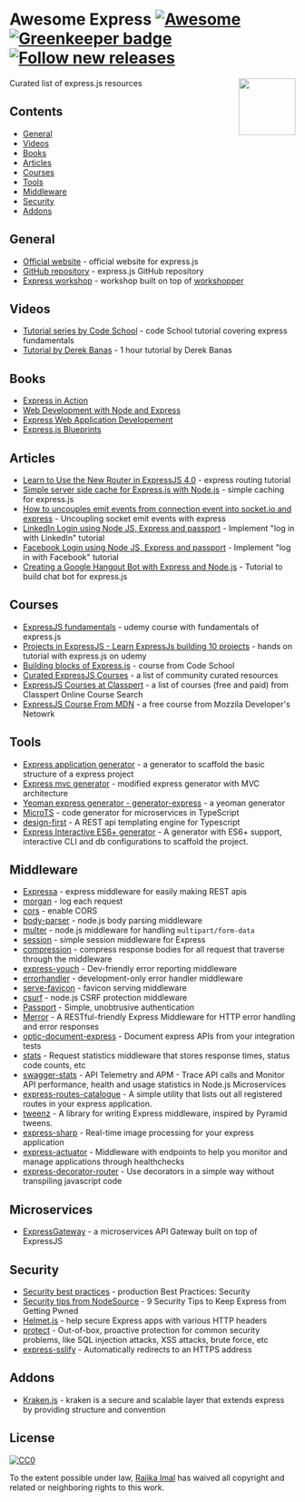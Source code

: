 # Awesome Express [![Awesome](https://cdn.rawgit.com/sindresorhus/awesome/d7305f38d29fed78fa85652e3a63e154dd8e8829/media/badge.svg)](https://github.com/sindresorhus/awesome) [![Greenkeeper badge](https://badges.greenkeeper.io/rajikaimal/awesome-express.svg)](https://greenkeeper.io/) [![Follow new releases](https://app.releasly.co/assets/badges/badge-awesome-blue.svg)](https://app.releasly.co/sites/rajikaimal/awesome-express?utm_source=github_badge)


[<img src="https://camo.githubusercontent.com/fc61dcbdb7a6e49d3adecc12194b24ab20dfa25b/68747470733a2f2f692e636c6f756475702e636f6d2f7a6659366c4c376546612d3330303078333030302e706e67" align="right" width="100">](http://expressjs.com)

Curated list of express.js resources

## Contents 

- [General](#general)
- [Videos](#videos)
- [Books](#books)
- [Articles](#articles)
- [Courses](#courses)
- [Tools](#tools)
- [Middleware](#middleware)
- [Security](#security)
- [Addons](#addons)

## General
- [Official website](http://expressjs.com) - official website for express.js
- [GitHub repository](https://github.com/expressjs/express) - express.js GitHub repository
- [Express workshop](https://github.com/azat-co/expressworks) - workshop built on top of [workshopper](https://github.com/workshopper/workshopper)

## Videos
- [Tutorial series by Code School](https://www.youtube.com/watch?v=IjXAr5CJ2Ec) - code School tutorial covering express fundamentals
- [Tutorial by Derek Banas](https://www.youtube.com/watch?v=xDCKcNBFsuI) - 1 hour tutorial by Derek Banas

## Books
- [Express in Action](https://www.manning.com/books/express-in-action)
- [Web Development with Node and Express](http://shop.oreilly.com/product/0636920032977.do)
- [Express Web Application Developement](http://shop.oreilly.com/product/9781849696548.do)
- [Express.js Blueprints](https://www.amazon.com/Express-js-Blueprints-Ben-Augarten-ebook/dp/B00XPMJF1U) 

## Articles
- [Learn to Use the New Router in ExpressJS 4.0](https://scotch.io/tutorials/learn-to-use-the-new-router-in-expressjs-4) - express routing tutorial
- [Simple server side cache for Express.js with Node.js](https://medium.com/the-node-js-collection/simple-server-side-cache-for-express-js-with-node-js-45ff296ca0f0) - simple caching for express.js
- [How to uncouples emit events from connection event into socket.io and express](https://dev.to/wakeupmh/how-to-decouples-emit-events-from-connection-event-into-socket-io-8dk) - Uncoupling socket emit events with express
- [LinkedIn Login using Node JS, Express and passport](https://www.loginradius.com/engineering/blog/linkedin-login-using-node-passport/) - Implement "log in with LinkedIn" tutorial
- [Facebook Login using Node JS, Express and passport](https://www.loginradius.com/engineering/blog/facebook-authentication-using-node-and-passport/) - Implement "log in with Facebook" tutorial
- [Creating a Google Hangout Bot with Express and Node.js](https://www.loginradius.com/engineering/blog/creating-a-google-hangout-bot-with-express-and-node-js/) - Tutorial to build chat bot for express.js

## Courses
- [ExpressJS fundamentals](https://www.udemy.com/expressjs-fundamentals/) - udemy course with fundamentals of express.js
- [Projects in ExpressJS - Learn ExpressJs building 10 projects](https://www.udemy.com/projects-in-expressjs-learn-expressjs-building-10-projects/) - hands on tutorial with express.js on udemy
- [Building blocks of Express.js](https://www.codeschool.com/courses/building-blocks-of-express-js) - course from Code School
- [Curated ExpressJS Courses](https://hackr.io/tutorials/learn-express-js) - a list of community curated resources
- [ExpressJS Courses at Classpert](https://classpert.com/express-js) - a list of courses (free and paid) from Classpert Online Course Search
- [ExpressJS Course From MDN](https://developer.mozilla.org/en-US/docs/Learn/Server-side/Express_Nodejs) - a free course from Mozzila Developer's Netowrk

## Tools
- [Express application generator](https://expressjs.com/en/starter/generator.html) - a generator to scaffold the basic structure of a express project
- [Express mvc generator](https://github.com/rajikaimal/express-mvc) - modified express generator with MVC architecture
- [Yeoman express generator - generator-express](https://github.com/petecoop/generator-express) - a yeoman generator
- [MicroTS](https://www.npmjs.com/package/microts) - code generator for microservices in TypeScript
- [design-first](https://adam-hanna.github.io/design-first-docs/) - A REST api templating engine for Typescript
- [Express Interactive ES6+ generator](https://github.com/eklemen/generate-express) - A generator with ES6+ support, interactive CLI and db configurations to scaffold the project.

## Middleware
- [Expressa](https://github.com/thomas4019/expressa) - express middleware for easily making REST apis
- [morgan](https://github.com/expressjs/morgan) - log each request
- [cors](https://github.com/expressjs/cors) - enable CORS
- [body-parser](https://github.com/expressjs/body-parser) - node.js body parsing middleware
- [multer](https://github.com/expressjs/multer) - node.js middleware for handling `multipart/form-data`
- [session](https://github.com/expressjs/session) - simple session middleware for Express
- [compression](https://github.com/expressjs/compression) - compress response bodies for all request that traverse through the middleware
- [express-youch](https://github.com/hmil/express-youch) - Dev-friendly error reporting middleware
- [errorhandler](https://github.com/expressjs/errorhandler) - development-only error handler middleware
- [serve-favicon](https://github.com/expressjs/serve-favicon) - favicon serving middleware
- [csurf](https://github.com/expressjs/csurf) - node.js CSRF protection middleware
- [Passport](http://www.passportjs.org) - Simple, unobtrusive authentication
- [Merror](https://github.com/mamsoudi/merror) - A RESTful-friendly Express Middleware for HTTP error handling and error responses
- [optic-document-express](https://docs.useoptic.com/#/example-fixtures/api-ingestion/node-express) - Document express APIs from your integration tests
- [stats](https://github.com/phil-r/stats) - Request statistics middleware that stores response times, status code counts, etc
- [swagger-stats](https://github.com/slanatech/swagger-stats) - API Telemetry and APM - Trace API calls and Monitor API performance, health and usage statistics in Node.js Microservices
- [express-routes-catalogue](https://www.npmjs.com/package/express-routes-catalogue) - A simple utility that lists out all registered routes in your express application.
- [tweenz](https://github.com/sharkcore/tweenz) - A library for writing Express middleware, inspired by Pyramid tweens.
- [express-sharp](https://github.com/pmb0/express-sharp) - Real-time image processing for your express application
- [express-actuator](https://github.com/rcruzper/express-actuator) - Middleware with endpoints to help you monitor and manage applications through healthchecks
- [express-decorator-router](https://github.com/LucasMendesl/express-decorator-router) -  Use decorators in a simple way without transpiling javascript code

## Microservices

- [ExpressGateway](https://github.com/ExpressGateway/express-gateway) - a microservices API Gateway built on top of ExpressJS

## Security
- [Security best practices](https://expressjs.com/en/advanced/best-practice-security.html) - production Best Practices: Security
- [Security tips from NodeSource](https://nodesource.com/blog/nine-security-tips-to-keep-express-from-getting-pwned/) - 9 Security Tips to Keep Express from Getting Pwned
- [Helmet.js](https://github.com/helmetjs/helmet) - help secure Express apps with various HTTP headers 
- [protect](https://github.com/RisingStack/protect) - Out-of-box, proactive protection for common security problems, like SQL injection attacks, XSS attacks, brute force, etc
- [express-sslify](https://github.com/florianheinemann/express-sslify) - Automatically redirects to an HTTPS address

## Addons
- [Kraken.js](http://krakenjs.com) - kraken is a secure and scalable layer that extends express by providing structure and convention

## License

[![CC0](http://mirrors.creativecommons.org/presskit/buttons/88x31/svg/cc-zero.svg)](https://creativecommons.org/publicdomain/zero/1.0/)

To the extent possible under law, [Rajika Imal](https://rajikaimal.github.io) has waived all copyright and related or neighboring rights to this work.
